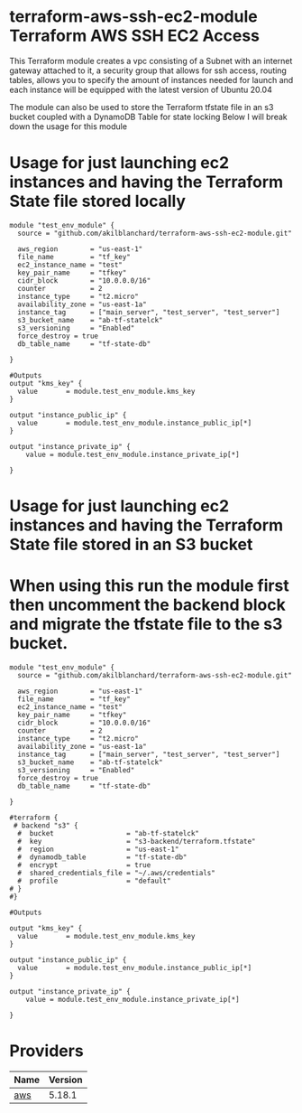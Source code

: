 # terraform-aws-ssh-ec2-module Terraform AWS SSH EC2 Access

This Terraform module creates a vpc consisting of a Subnet with an internet gateway attached to it, a security group that allows for ssh access, routing tables, allows you to specify the amount of instances needed for launch and each instance will be equipped with the latest version of Ubuntu 20.04

The module can also be used to store the Terraform tfstate file in an s3 bucket coupled with a DynamoDB Table for state locking
Below I will break down the usage for this module

# Usage for just launching ec2 instances and having the Terraform State file stored locally
```
module "test_env_module" {
  source = "github.com/akilblanchard/terraform-aws-ssh-ec2-module.git"

  aws_region        = "us-east-1"
  file_name         = "tf_key"
  ec2_instance_name = "test"
  key_pair_name     = "tfkey"
  cidr_block        = "10.0.0.0/16"
  counter           = 2
  instance_type     = "t2.micro"
  availability_zone = "us-east-1a"
  instance_tag      = ["main_server", "test_server", "test_server"]
  s3_bucket_name    = "ab-tf-statelck"
  s3_versioning     = "Enabled"
  force_destroy = true
  db_table_name     = "tf-state-db"

}

#Outputs
output "kms_key" {
  value       = module.test_env_module.kms_key
}

output "instance_public_ip" {
  value       = module.test_env_module.instance_public_ip[*]
}

output "instance_private_ip" {
    value = module.test_env_module.instance_private_ip[*]
  
}
```







# Usage for just launching ec2 instances and having the Terraform State file stored in an S3 bucket
# When using this run the module first then uncomment the backend block and migrate the tfstate file to the s3 bucket.
```
module "test_env_module" {
  source = "github.com/akilblanchard/terraform-aws-ssh-ec2-module.git"

  aws_region        = "us-east-1"
  file_name         = "tf_key"
  ec2_instance_name = "test"
  key_pair_name     = "tfkey"
  cidr_block        = "10.0.0.0/16"
  counter           = 2
  instance_type     = "t2.micro"
  availability_zone = "us-east-1a"
  instance_tag      = ["main_server", "test_server", "test_server"]
  s3_bucket_name    = "ab-tf-statelck"
  s3_versioning     = "Enabled"
  force_destroy = true
  db_table_name     = "tf-state-db"

}

#terraform {
 # backend "s3" {
  #  bucket                  = "ab-tf-statelck"
  #  key                     = "s3-backend/terraform.tfstate"
  #  region                  = "us-east-1"
  #  dynamodb_table          = "tf-state-db"
  #  encrypt                 = true
  #  shared_credentials_file = "~/.aws/credentials"
  #  profile                 = "default"
# }
#}

#Outputs

output "kms_key" {
  value       = module.test_env_module.kms_key
}

output "instance_public_ip" {
  value       = module.test_env_module.instance_public_ip[*]
}

output "instance_private_ip" {
    value = module.test_env_module.instance_private_ip[*]
  
}
```

# Providers
| Name | Version |
|------|---------|
| <a name="provider_aws"></a> [aws](#provider\_aws) | 5.18.1 |

